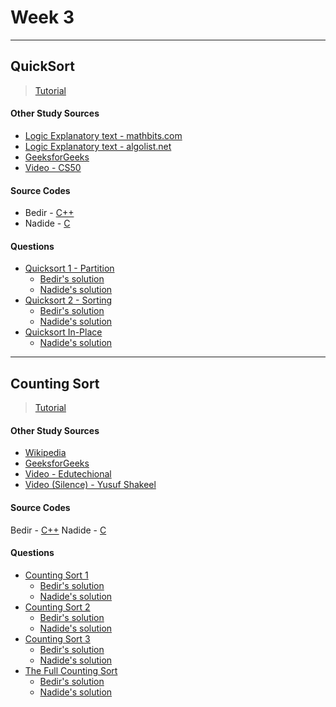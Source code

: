 # Week 3

----------
## QuickSort

> [Tutorial]()
 
#### Other Study Sources
- [Logic Explanatory text - mathbits.com](http://mathbits.com/MathBits/CompSci/Arrays/Quick.htm) 
- [Logic Explanatory text - algolist.net](http://www.algolist.net/Algorithms/Sorting/Quicksort) 
- [GeeksforGeeks](http://quiz.geeksforgeeks.org/quick-sort/)
- [Video - CS50](https://www.youtube.com/watch?v=aQiWF4E8flQ)
 
#### Source Codes
- Bedir - [C++](https://github.com/BedirT/AlgorithmsL/blob/master/Algorithms/Sorting/qSort.cpp)
- Nadide - [C](https://github.com/nadide/ACM-ICPC/blob/master/codes/sort_quickSort.c)

#### Questions
- [Quicksort 1 - Partition](https://www.hackerrank.com/challenges/quicksort1)
	- [Bedir's solution](https://github.com/BedirT/AlgorithmsL/blob/master/Problems/HackerRank/Algorithms/Sorting/Quicksort%201%20-%20Partition.cpp) 
	- [Nadide's solution](https://github.com/nadide/ACM-ICPC/blob/master/problems/hackerrank/sorting/quickSort1_partition.c)
- [Quicksort 2 - Sorting](https://www.hackerrank.com/challenges/quicksort2)
	- [Bedir's solution](https://github.com/BedirT/AlgorithmsL/blob/master/Problems/HackerRank/Algorithms/Sorting/Quicksort%202%20-%20Sorting.cpp)
	- [Nadide's solution](https://github.com/nadide/ACM-ICPC/blob/master/problems/hackerrank/sorting/quickSort2_sorting.c)
- [Quicksort In-Place ](https://www.hackerrank.com/challenges/quicksort3)
	- [Nadide's solution](https://github.com/nadide/ACM-ICPC/blob/master/problems/hackerrank/sorting/quickSort_inPlace.c)


----------
## Counting Sort

> [Tutorial]()

#### Other Study Sources
- [Wikipedia](https://en.wikipedia.org/wiki/Counting_sort)
- [GeeksforGeeks](http://www.geeksforgeeks.org/counting-sort/)
- [Video - Edutechional](https://www.youtube.com/watch?v=zhDmVF_NdjM)
- [Video (Silence) - Yusuf Shakeel](https://www.youtube.com/watch?v=TTnvXY82dtM)
 
#### Source Codes
Bedir - [C++](https://github.com/BedirT/AlgorithmsL/blob/master/Algorithms/Sorting/countingSort.cpp)
Nadide - [C](https://github.com/nadide/ACM-ICPC/blob/master/codes/sort_countingSort.c)

#### Questions
- [Counting Sort 1](https://www.hackerrank.com/challenges/countingsort1)
	- [Bedir's solution](https://github.com/BedirT/AlgorithmsL/blob/master/Problems/HackerRank/Algorithms/Sorting/Counting%20Sort%201.cpp)
	- [Nadide's solution](https://github.com/nadide/ACM-ICPC/blob/master/problems/hackerrank/sorting/countingSort1.c)
- [Counting Sort 2](https://www.hackerrank.com/challenges/countingsort2)
	- [Bedir's solution](https://github.com/BedirT/AlgorithmsL/blob/master/Problems/HackerRank/Algorithms/Sorting/Counting%20Sort%202.cpp)
	- [Nadide's solution](https://github.com/nadide/ACM-ICPC/blob/master/problems/hackerrank/sorting/countingSort2.c)   
- [Counting Sort 3](https://www.hackerrank.com/challenges/countingsort3)
	 - [Bedir's solution](https://github.com/BedirT/AlgorithmsL/blob/master/Problems/HackerRank/Algorithms/Sorting/Counting%20Sort%203.cpp)
	 - [Nadide's solution](https://github.com/nadide/ACM-ICPC/blob/master/problems/hackerrank/sorting/countingSort3.c)
- [The Full Counting Sort](https://www.hackerrank.com/challenges/countingsort4)
	 - [Bedir's solution](https://github.com/BedirT/AlgorithmsL/blob/master/Problems/HackerRank/Algorithms/Sorting/CountingSort4.java)
	 - [Nadide's solution](https://github.com/nadide/ACM-ICPC/blob/master/problems/hackerrank/sorting/theFullCountingSort.c)